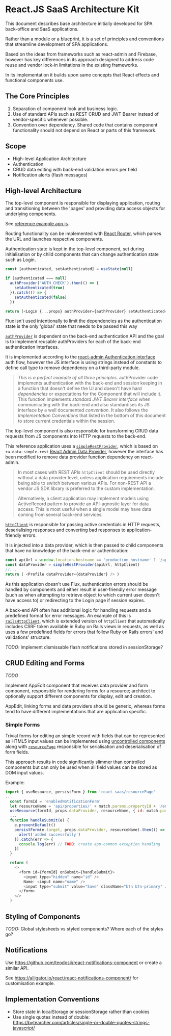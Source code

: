 # React.JS SaaS Architecture Kit

This document describes base architecture initially developed for
SPA back-office and SaaS applications.

Rather than a module or a blueprint, it is a set of principles
and conventions that streamline development of SPA
applications.

Based on the ideas from frameworks such as react-admin and Firebase,
however has key differences in its approach designed to address
code reuse and vendor lock-in limitations in the existing frameworks.

In its implementation it builds upon same concepts that React effects
and functional components use.

## The Core Principles

1. Separation of component look and business logic.
2. Use of standard APIs such as REST CRUD and JWT Bearer instead of
vendor-specific whenever possible.
3. Convention over dependency. Shared code that contains component
functionality should not depend on React or parts of this framework.

## Scope

* High-level Application Architecture
* Authentication
* CRUD data editing with back-end validation errors per field
* Notification alerts (flash messages)

## High-level Architecture

The top-level component is responsible for displaying application, routing
and transitioning between the 'pages' and providing data access objects
for underlying components.

See [reference example app.js](samples/app.js).

Routing functionality can be implemented with [React Router](https://reacttraining.com/react-router/web/guides/quick-start), which parses the URL and launches respective components.

Authentication state is kept in the top-level component, set during initialisation
or by child components that can change authentication state such as Login.

```js
const [authenticated, setAuthenticated] = useState(null)

if (authenticated === null)
  authProvider('AUTH_CHECK').then(() => {
    setAuthenticated(true)
  }).catch(() => {
    setAuthenticated(false)
  })

return (<Login {...props} authProvider={authProvider} setAuthenticated={setAuthenticated} />)
```

Flux isn't used intentionally to limit the dependencies
as the authentication state is the only 'global' state
that needs to be passed this way 

[`authProvider`](samples/authProvider.js) is dependent on the back-end authentication API and
the goal is to implement reusable authProviders for each of the back-end authentication interfaces.

It is implemented according to the [react-admin Authentication interface](https://marmelab.com/react-admin/Authentication.html) auth flow, however the JS interface is using strings
instead of constants to define call type to remove dependency on a third-party module.

> *This is a perfect example of all three principles.* authProvider code implements
> authentication with the back-end and session keeping in a function that doesn't define the UI
> and doesn't have hard _dependencies_ or expectations for the Component that will include it.
> This function implements _standard JWT Bearer interface_ when communicating with the back-end
> and also standardises its JS interface by a well documented _convention_.
> It also follows the _Implementation Conventions_ that listed in the bottom of this document
> to store current credentials within the session.

The top-level component is also responsible for transforming CRUD data requests from JS
components into HTTP requests to the back-end.

This reference application uses a [`simpleRestProvider`](samples/simpleRestProvider.js), which
is based on `ra-data-simple-rest` [React Admin Data Provider](https://marmelab.com/react-admin/DataProviders.html),
however the interface has been modified to remove data provider function dependency on react-admin.

> In most cases with REST APIs `httpClient` should be used directly without a data provider level,
> unless application requirements include being able to switch between various APIs. For non-REST
> API a vendor JS SDK library is preferred to the custom implementation.
>
> Alternatively, a client application
> may implement models using ActiveRecord pattern to provide an API-agnostic layer for data access.
> This is most useful when a single model may have data coming from several back-end services.

[`httpClient`](data/httpClient.js) is responsible for passing active credentials in
HTTP requests, deserialising responses and converting bad responses to application-friendly errors.

It is injected into a data provider, which is then passed to child components that have
no knowledge of the back-end or authentication:

```js
const apiUrl = window.location.hostname == 'production_hostname' ? '/api' : 'http://localhost:3000'
const dataProvider = simpleRestProvider(apiUrl, httpClient)
//...
return ( <Profile dataProvider={dataProvider} /> )
```

As this application doesn't use Flux, authentication errors should be handled by components
and either result in user-friendly error message (such as when attempting to retrieve object to which
current user doesn't have access to) or redirecting to the Login page if session expires.

A back-end API often has additional logic for handling requests and a predefined format for error
messages. An example of this is [`railsHttpClient`](data/railsHttpClient.js), which is extended
version of `httpClient` that automatically includes CSRF token available in Ruby on Rails views
in requests, as well as uses a few predefined fields for errors that follow Ruby on Rails errors'
and validations' structure.

*TODO:* Implement dismissable flash notifications stored in sessionStorage?

## CRUD Editing and Forms

*TODO*

Implement AppEdit component that receives data provider and form component,
responsible for rendering forms for a resource; architect to optionally
support different components for display, edit and creation.

AppEdit, linking forms and data providers should be generic, whereas forms
tend to have different implementations that are application specific.

### Simple Forms

Trivial forms for editing an simple record with fields that can be represented as HTML5 input values
can be implemented using [uncontrolled components](https://reactjs.org/docs/uncontrolled-components.html)
along with [`resourcePage`](data/resourcePage.js) responsible for serialisation and
deserialisation of form fields.

This approach results in code significantly slimmer than controlled components but
can only be used when all field values can be stored as DOM input values.

Example:
```javascript
import { useResource, persistForm } from 'react-saas/resourcePage'
...
  const formId = 'enabledNotificationForm'
  let resourceName = 'api/properties/' + match.params.propertyId + '/enabled_notifications'
  useResource(formId, props.dataProvider, resourceName, { id: match.params.id })
  ...
  function handleSubmit(e) {
    e.preventDefault()
    persistForm(e.target, props.dataProvider, resourceName).then(() => {
      alert('added successfully')
    }).catch(err => {
      console.log(err) // TODO: create app-common exception handling
    })
  }

  return (
    <>
      <form id={formId} onSubmit={handleSubmit}>
        <input type="hidden" name="id" />
        Name: <input name="name" />
        <input type="submit" value="Save" className="btn btn-primary" />
      </form>
    </>
  )
```

## Styling of Components

*TODO:* Global stylesheets vs styled components? Where each of the styles go?

## Notifications

Use https://github.com/teodosii/react-notifications-component
or create a similar API.

See https://alligator.io/react/react-notifications-component/
for customisation example.

## Implementation Conventions

* Store state in localStorage or sessionStorage rather than cookies
* Use single quotes instead of double: https://bytearcher.com/articles/single-or-double-quotes-strings-javascript/

